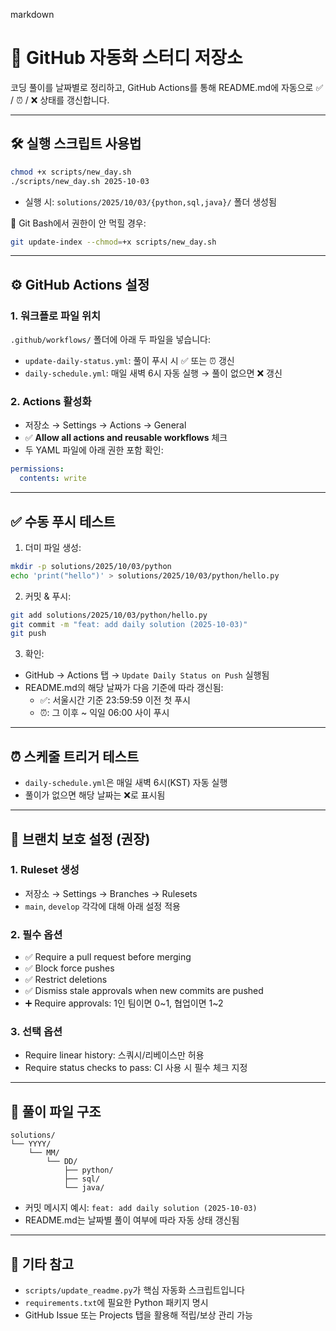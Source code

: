 
markdown
# 🚀 GitHub 자동화 스터디 저장소

코딩 풀이를 날짜별로 정리하고, GitHub Actions를 통해 README.md에 자동으로 ✅ / ⏰ / ❌ 상태를 갱신합니다.

---

## 🛠️ 실행 스크립트 사용법

```bash
chmod +x scripts/new_day.sh
./scripts/new_day.sh 2025-10-03
```

- 실행 시: `solutions/2025/10/03/{python,sql,java}/` 폴더 생성됨

🔧 Git Bash에서 권한이 안 먹힐 경우:

```bash
git update-index --chmod=+x scripts/new_day.sh
```

---

## ⚙️ GitHub Actions 설정

### 1. 워크플로 파일 위치

`.github/workflows/` 폴더에 아래 두 파일을 넣습니다:

- `update-daily-status.yml`: 풀이 푸시 시 ✅ 또는 ⏰ 갱신
- `daily-schedule.yml`: 매일 새벽 6시 자동 실행 → 풀이 없으면 ❌ 갱신

### 2. Actions 활성화

- 저장소 → Settings → Actions → General
- ✅ **Allow all actions and reusable workflows** 체크
- 두 YAML 파일에 아래 권한 포함 확인:

```yaml
permissions:
  contents: write
```

---

## ✅ 수동 푸시 테스트

1. 더미 파일 생성:

```bash
mkdir -p solutions/2025/10/03/python
echo 'print("hello")' > solutions/2025/10/03/python/hello.py
```

2. 커밋 & 푸시:

```bash
git add solutions/2025/10/03/python/hello.py
git commit -m "feat: add daily solution (2025-10-03)"
git push
```

3. 확인:

- GitHub → Actions 탭 → `Update Daily Status on Push` 실행됨
- README.md의 해당 날짜가 다음 기준에 따라 갱신됨:
    - ✅: 서울시간 기준 23:59:59 이전 첫 푸시
    - ⏰: 그 이후 ~ 익일 06:00 사이 푸시

---

## ⏰ 스케줄 트리거 테스트

- `daily-schedule.yml`은 매일 새벽 6시(KST) 자동 실행
- 풀이가 없으면 해당 날짜는 ❌로 표시됨

---

## 🔐 브랜치 보호 설정 (권장)

### 1. Ruleset 생성

- 저장소 → Settings → Branches → Rulesets
- `main`, `develop` 각각에 대해 아래 설정 적용

### 2. 필수 옵션

- ✅ Require a pull request before merging
- ✅ Block force pushes
- ✅ Restrict deletions
- ✅ Dismiss stale approvals when new commits are pushed
- ➕ Require approvals: 1인 팀이면 0~1, 협업이면 1~2

### 3. 선택 옵션

- Require linear history: 스쿼시/리베이스만 허용
- Require status checks to pass: CI 사용 시 필수 체크 지정

---

## 📁 풀이 파일 구조

```text
solutions/
└── YYYY/
    └── MM/
        └── DD/
            ├── python/
            ├── sql/
            └── java/
```

- 커밋 메시지 예시: `feat: add daily solution (2025-10-03)`
- README.md는 날짜별 풀이 여부에 따라 자동 상태 갱신됨

---

## 📌 기타 참고

- `scripts/update_readme.py`가 핵심 자동화 스크립트입니다
- `requirements.txt`에 필요한 Python 패키지 명시
- GitHub Issue 또는 Projects 탭을 활용해 적립/보상 관리 가능
```